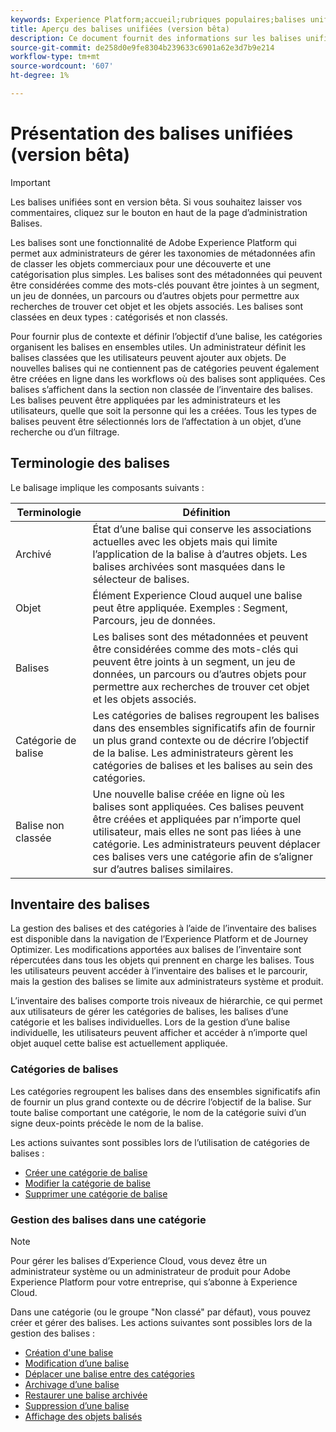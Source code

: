 ```yaml
---
keywords: Experience Platform;accueil;rubriques populaires;balises unifiées;balises ;
title: Aperçu des balises unifiées (version bêta)
description: Ce document fournit des informations sur les balises unifiées dans Adobe Experience Platform
source-git-commit: de258d0e9fe8304b239633c6901a62e3d7b9e214
workflow-type: tm+mt
source-wordcount: '607'
ht-degree: 1%

---
```


# Présentation des balises unifiées (version bêta)

>[!IMPORTANT]
>
>Les balises unifiées sont en version bêta. Si vous souhaitez laisser vos commentaires, cliquez sur le bouton en haut de la page d’administration Balises.

Les balises sont une fonctionnalité de Adobe Experience Platform qui permet aux administrateurs de gérer les taxonomies de métadonnées afin de classer les objets commerciaux pour une découverte et une catégorisation plus simples. Les balises sont des métadonnées qui peuvent être considérées comme des mots-clés pouvant être jointes à un segment, un jeu de données, un parcours ou d’autres objets pour permettre aux recherches de trouver cet objet et les objets associés. Les balises sont classées en deux types : catégorisés et non classés.

Pour fournir plus de contexte et définir l’objectif d’une balise, les catégories organisent les balises en ensembles utiles. Un administrateur définit les balises classées que les utilisateurs peuvent ajouter aux objets. De nouvelles balises qui ne contiennent pas de catégories peuvent également être créées en ligne dans les workflows où des balises sont appliquées. Ces balises s’affichent dans la section non classée de l’inventaire des balises. Les balises peuvent être appliquées par les administrateurs et les utilisateurs, quelle que soit la personne qui les a créées. Tous les types de balises peuvent être sélectionnés lors de l’affectation à un objet, d’une recherche ou d’un filtrage.

## Terminologie des balises

Le balisage implique les composants suivants :

| Terminologie | Définition |
| --- | --- |
| Archivé | État d’une balise qui conserve les associations actuelles avec les objets mais qui limite l’application de la balise à d’autres objets.  Les balises archivées sont masquées dans le sélecteur de balises. |
| Objet | Élément Experience Cloud auquel une balise peut être appliquée.  Exemples : Segment, Parcours, jeu de données. |
| Balises | Les balises sont des métadonnées et peuvent être considérées comme des mots-clés qui peuvent être joints à un segment, un jeu de données, un parcours ou d’autres objets pour permettre aux recherches de trouver cet objet et les objets associés. |
| Catégorie de balise | Les catégories de balises regroupent les balises dans des ensembles significatifs afin de fournir un plus grand contexte ou de décrire l’objectif de la balise.  Les administrateurs gèrent les catégories de balises et les balises au sein des catégories. |
| Balise non classée | Une nouvelle balise créée en ligne où les balises sont appliquées. Ces balises peuvent être créées et appliquées par n’importe quel utilisateur, mais elles ne sont pas liées à une catégorie.  Les administrateurs peuvent déplacer ces balises vers une catégorie afin de s’aligner sur d’autres balises similaires. |

## Inventaire des balises

La gestion des balises et des catégories à l’aide de l’inventaire des balises est disponible dans la navigation de l’Experience Platform et de Journey Optimizer. Les modifications apportées aux balises de l’inventaire sont répercutées dans tous les objets qui prennent en charge les balises. Tous les utilisateurs peuvent accéder à l’inventaire des balises et le parcourir, mais la gestion des balises se limite aux administrateurs système et produit.

L’inventaire des balises comporte trois niveaux de hiérarchie, ce qui permet aux utilisateurs de gérer les catégories de balises, les balises d’une catégorie et les balises individuelles. Lors de la gestion d’une balise individuelle, les utilisateurs peuvent afficher et accéder à n’importe quel objet auquel cette balise est actuellement appliquée.

### Catégories de balises

Les catégories regroupent les balises dans des ensembles significatifs afin de fournir un plus grand contexte ou de décrire l’objectif de la balise. Sur toute balise comportant une catégorie, le nom de la catégorie suivi d’un signe deux-points précède le nom de la balise.

Les actions suivantes sont possibles lors de l’utilisation de catégories de balises :

* [Créer une catégorie de balise](./ui/tags-categories.md#create-tag-category)
* [Modifier la catégorie de balise](./ui/tags-categories.md#edit-tag-category-edit-tag-category)
* [Supprimer une catégorie de balise](./ui/tags-categories.md#delete-tag-category-delete-tag-category)

### Gestion des balises dans une catégorie

>[!NOTE]
>
>Pour gérer les balises d’Experience Cloud, vous devez être un administrateur système ou un administrateur de produit pour Adobe Experience Platform pour votre entreprise, qui s’abonne à Experience Cloud.

Dans une catégorie (ou le groupe &quot;Non classé&quot; par défaut), vous pouvez créer et gérer des balises. Les actions suivantes sont possibles lors de la gestion des balises :

* [Création d&#39;une balise](./ui/managing-tags.md#create-a-tag-create-tag)
* [Modification d’une balise](./ui/managing-tags.md#edit-a-tag-edit-tag)
* [Déplacer une balise entre des catégories](./ui/managing-tags.md#move-a-tag-between-categories-move-tag)
* [Archivage d’une balise](./ui/managing-tags.md#archive-a-tag-archive-tag)
* [Restaurer une balise archivée](./ui/managing-tags.md#restore-an-archived-tag-restore-archived-tag)
* [Suppression d’une balise](./ui/managing-tags.md#delete-a-tag-delete-tag)
* [Affichage des objets balisés](./ui/managing-tags.md#viewing-tagged-objects-view-tagged)
